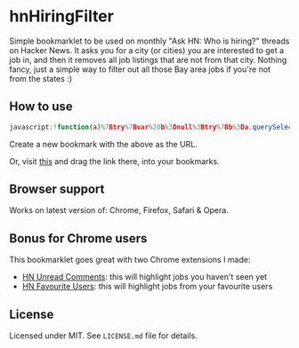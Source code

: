# hnHiringFilter

Simple bookmarklet to be used on monthly "Ask HN: Who is hiring?" threads on Hacker News. It asks you for a city (or cities) you are interested to get a job in, and then it removes all job listings that are not from that city. Nothing fancy, just a simple way to filter out all those Bay area jobs if you're not from the states :)

## How to use

```javascript
javascript:!function(a)%7Btry%7Bvar%20b%3Dnull%3Btry%7Bb%3Da.querySelectorAll(%22body%20%3E%20center%20%3E%20table%20%3E%20tbody%20%3E%20tr%22)%5B2%5D%2Cb%3D%22%2Fx%22%3D%3D%3Da.location.pathname%3Fb.querySelectorAll(%22td%20table%20tbody%20tr%22)%3Ab.querySelectorAll(%22td%20table%22)%5B1%5D.querySelectorAll(%22tbody%20%3E%20tr%22)%7Dcatch(c)%7Breturn%20alert(%22Ooops%2C%20something%20is%20wrong.%20Are%20you%20sure%20you%20are%20on%20a%20'Ask%20HN%3A%20Who%20is%20hiring%3F'%20page%3F%22)%2Cvoid%200%7Dvar%20d%3Dprompt(%22Enter%20the%20cities%20(separated%20by%20commas)%20you%20are%20interested%20in%3A%22%2ClocalStorage.getItem(%22hn_hiring_filter%22))%3Bif(d%3Dd.trim()%2C%22%22%3D%3D%3Dd)return%3Bd%3Dd.toLowerCase()%2ClocalStorage.setItem(%22hn_hiring_filter%22%2Cd)%2Cd%3Dd.split(%22%2C%22).map(function(a)%7Breturn%20a.trim()%7D)%3Bfor(var%20e%20in%20b)%7Bvar%20f%3Db%5Be%5D%3Btry%7Bvar%20g%3Df.innerHTML%3Bif(!g)continue%3Bg%3Dg.toLowerCase()%3Bvar%20h%3D!1%3Bfor(var%20e%20in%20d)if(g.indexOf(d%5Be%5D)%3E%3D0)%7Bh%3D!0%3Bbreak%7Dh%3D%3D%3D!1%26%26f.parentNode.removeChild(f)%7Dcatch(c)%7B%7D%7D%7Dcatch(c)%7Balert(%22Something%20went%20wrong%20%3A%2F%20please%20try%20again!%22)%7D%7D(document)%3B
```

Create a new bookmark with the above as the URL.

Or, visit [this](http://janhancic.github.com/hnHiringFilter/) and drag the link there, into your bookmarks.

## Browser support
Works on latest version of: Chrome, Firefox, Safari & Opera.

## Bonus for Chrome users
This bookmarklet goes great with two Chrome extensions I made:

- [HN Unread Comments](https://chrome.google.com/extensions/detail/fpndmkcfggkffpablcooicmihgcgalil): this will highlight jobs you haven't seen yet
- [HN Favourite Users](https://chrome.google.com/webstore/detail/hleiemhnepoghplnnhkhpnjeiaifnobo): this will highlight jobs from your favourite users

## License
Licensed under MIT. See `LICENSE.md` file for details.
